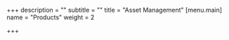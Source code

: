 +++
description = ""
subtitle = ""
title = "Asset Management"
[menu.main]
name = "Products"
weight = 2

+++
